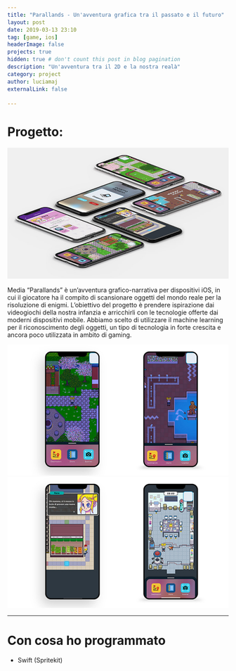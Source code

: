 ```yaml
---
title: "Parallands - Un'avventura grafica tra il passato e il futuro"
layout: post
date: 2019-03-13 23:10
tag: [game, ios]
headerImage: false
projects: true
hidden: true # don't count this post in blog pagination
description: "Un'avventura tra il 2D e la nostra realà"
category: project
author: luciamaj
externalLink: false

---
```


# Progetto:


![image](/assets/images/parallands/parallands-1.jpg)


Media “Parallands” è un’avventura grafico-narrativa per dispositivi iOS, in cui il giocatore ha il compito di scansionare oggetti del mondo reale per la risoluzione di enigmi. L’obiettivo del progetto è prendere ispirazione dai videogiochi della nostra infanzia e arricchirli con le tecnologie offerte dai moderni dispositivi mobile. Abbiamo scelto di utilizzare il machine learning per il riconoscimento degli oggetti, un tipo di tecnologia in forte crescita e ancora poco utilizzata in ambito di gaming.

![image](/assets/images/parallands/parallands-2.jpg)
![image](/assets/images/parallands/parallands-3.jpg)

---

# Con cosa ho programmato

- Swift (Spritekit)
